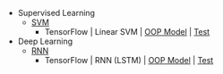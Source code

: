 * Supervised Learning
    * [SVM](https://zhedongzheng.github.io/supervised-learning/svm.html)
        * TensorFlow | Linear SVM | [OOP Model](https://github.com/zhedongzheng/finch/blob/master/tensorflow-models/linear_svm.py) | [Test](https://github.com/zhedongzheng/finch/blob/master/tensorflow-models/linear_svm_test.py)
* Deep Learning
    * [RNN](https://zhedongzheng.github.io/deep-learning/rnn.html)
        * TensorFlow | RNN (LSTM) | [OOP Model](https://github.com/zhedongzheng/finch/blob/master/tensorflow-models/rnn.py) | [Test](https://github.com/zhedongzheng/finch/blob/master/tensorflow-models/rnn_test.py)
